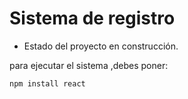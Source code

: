<h1>Sistema de registro</h1>

- Estado del proyecto en construcción.

 para ejecutar el sistema ,debes poner:

```npm install react```
